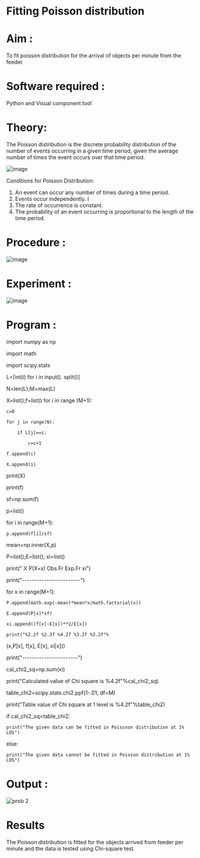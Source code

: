 # Fitting Poisson  distribution
# Aim : 

To fit poisson distribution for the arrival of objects per minute from the feeder

# Software required :  

Python and Visual component tool

# Theory:

The Poisson distribution is the discrete probability distribution of the number of events occurring in a given time period, given the average number of times the event occurs over that time period.

![image](https://user-images.githubusercontent.com/104613195/166248326-fd042076-8b0b-40c4-8b11-1d8e8fcb74db.png)

 Conditions for Poisson Distribution:

1. An event can occur any number of times during a time period.
2. Events occur independently. I
3. The rate of occurrence is constant.
4. The probability of an event occurring is proportional to the length of the time period. 
 
# Procedure :

![image](https://user-images.githubusercontent.com/104613195/166251988-d0c53205-6080-4f7b-ae4c-398178586637.png)

# Experiment :

![image](https://user-images.githubusercontent.com/103921593/230282876-f4a5afbf-cac1-4648-a1b0-c78840638a8e.png)

# Program :


import numpy as np

import math

import scipy.stats


L=[int(i) for i in input(). split()]

N=len(L);M=max(L)

X=list();f=list()
for i in range (M+1):

    c=0
    
    for j in range(N):
    
        if L[j]==i:
       
            c=c+1
    
    f.append(c)
    
    X.append(i)

print(X)

print(f)


sf=np.sum(f)

p=list()

for i in range(M+1):

    p.append(f[i]/sf)

mean=np.inner(X,p)


P=list();E=list(); xi=list()

print(" X P(X=x) Obs.Fr Exp.Fr xi")

print("------------------------")

for x in range(M+1):

    P.append(math.exp(-mean)*mean*x/math.factorial(x))

    E.append(P[x]*sf)

    xi.append((f[x]-E[x])**2/E[x])
    
    print("%2.2f %2.3f %4.2f %3.2f %3.2f"%

(x,P[x], f[x], E[x], xi[x]))

print("-----------------------")


cal_chi2_sq=np.sum(xi)

print("Calculated value of Chi square is %4.2f"%cal_chi2_sq)

table_chi2=scipy.stats.chi2.ppf(1-.01, df=M)

print("Table value of Chi square at 1  level is %4.2f"%table_chi2)

if cal_chi2_sq<table_chi2:

    print("The given data can be fitted in Poissson distribution at 1% LOS")

else:

    print("The given data cannot be fitted in Poisson distribution at 1% LOS")

# Output : 

![prob 2](https://github.com/amal-2006/Poisson_distribution/assets/148410730/e61062b0-5b56-4cc8-b2b8-3f7902a46413)


# Results

The Poisson distribution is fitted for the objects arrived from feeder per minute and the data is tested using Chi-square test. 
 
